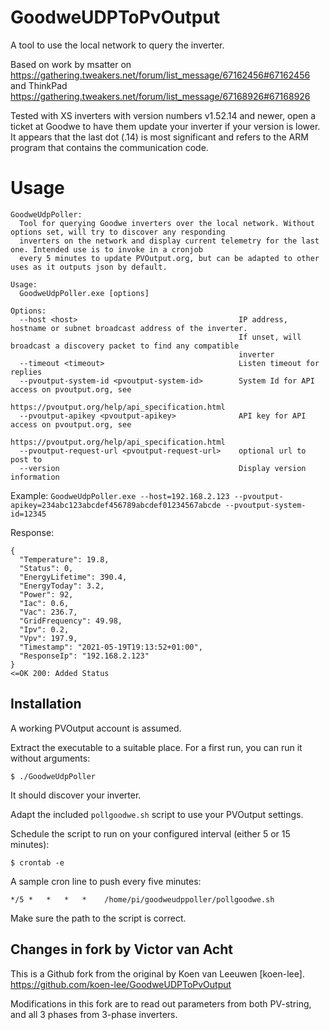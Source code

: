 # GoodweUDPToPvOutput
 A tool to use the local network to query the inverter.
 
 Based on work by msatter on https://gathering.tweakers.net/forum/list_message/67162456#67162456 and ThinkPad https://gathering.tweakers.net/forum/list_message/67168926#67168926
 
 Tested with XS inverters with version numbers v1.52.14 and newer, open a ticket at Goodwe to have them update your inverter if your version is lower.
 It appears that the last dot (.14) is most significant and refers to the ARM program that contains the communication code.

# Usage

```
GoodweUdpPoller:
  Tool for querying Goodwe inverters over the local network. Without options set, will try to discover any responding
  inverters on the network and display current telemetry for the last one. Intended use is to invoke in a cronjob
  every 5 minutes to update PVOutput.org, but can be adapted to other uses as it outputs json by default.

Usage:
  GoodweUdpPoller.exe [options]

Options:
  --host <host>                                    IP address, hostname or subnet broadcast address of the inverter.
                                                   If unset, will broadcast a discovery packet to find any compatible
                                                   inverter
  --timeout <timeout>                              Listen timeout for replies
  --pvoutput-system-id <pvoutput-system-id>        System Id for API access on pvoutput.org, see
                                                   https://pvoutput.org/help/api_specification.html
  --pvoutput-apikey <pvoutput-apikey>              API key for API access on pvoutput.org, see
                                                   https://pvoutput.org/help/api_specification.html
  --pvoutput-request-url <pvoutput-request-url>    optional url to post to
  --version                                        Display version information
```
  Example:
  `GoodweUdpPoller.exe --host=192.168.2.123 --pvoutput-apikey=234abc123abcdef456789abcdef01234567abcde --pvoutput-system-id=12345`
  
  Response:
```
{
  "Temperature": 19.8,
  "Status": 0,
  "EnergyLifetime": 390.4,
  "EnergyToday": 3.2,
  "Power": 92,
  "Iac": 0.6,
  "Vac": 236.7,
  "GridFrequency": 49.98,
  "Ipv": 0.2,
  "Vpv": 197.9,
  "Timestamp": "2021-05-19T19:13:52+01:00",
  "ResponseIp": "192.168.2.123"
}
<=OK 200: Added Status
```
## Installation
A working PVOutput account is assumed.

Extract the executable to a suitable place.
For a first run, you can run it without arguments:
```
$ ./GoodweUdpPoller
```
It should discover your inverter.

Adapt the included `pollgoodwe.sh` script to use your PVOutput settings.

Schedule the script to run on your configured interval (either 5 or 15 minutes):
```
$ crontab -e
```

A sample cron line to push every five minutes:
```
*/5 *   *   *   *    /home/pi/goodweudppoller/pollgoodwe.sh
```
Make sure the path to the script is correct.

## Changes in fork by Victor van Acht
This is a Github fork from the original by Koen van Leeuwen [koen-lee]. <https://github.com/koen-lee/GoodweUDPToPvOutput>

Modifications in this fork are to read out parameters from both PV-string, and all 3 phases from 3-phase inverters.
